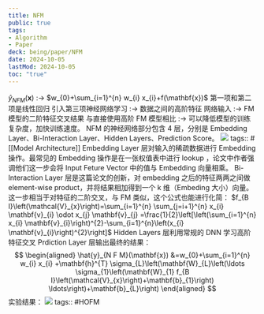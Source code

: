 ```yaml
---
title: NFM
public: true
tags:
- Algorithm
- Paper
deck: being/paper/NFM
date: 2024-10-05
lastMod: 2024-10-05
toc: "true"
---
```



$\hat{y}_{N F M}(\mathbf{x})$ :-> $w_{0}+\sum_{i=1}^{n} w_{i} x_{i}+f(\mathbf{x})$
第一项和第二项是线性回归
引入第三项神经网络学习 :-> 数据之间的高阶特征
网络输入 :-> FM 模型的二阶特征交叉结果
与直接使用高阶 FM 模型相比 :-> 可以降低模型的训练复杂度，加快训练速度。
NFM 的神经网络部分包含 4 层，分别是 Embedding Layer、Bi-Interaction Layer、Hidden Layers、Prediction Score。
![](https://media.xiang578.com/nfm-arch.png)
tags:: #[[Model Architecture]]
Embedding Layer 层对输入的稀疏数据进行 Embedding 操作。最常见的 Embedding 操作是在一张权值表中进行 lookup ，论文中作者强调他们这一步会将 Input Feture Vector 中的值与 Embedding 向量相乘。
Bi-Interaction Layer 层是这篇论文的创新，对 embedding 之后的特征两两之间做 element-wise product，并将结果相加得到一个 k 维（Embeding 大小）向量。这一步相当于对特征的二阶交叉，与 FM 类似，这个公式也能进行化简：
$f_{B I}\left(\mathcal{V}_{x}\right)=\sum_{i=1}^{n} \sum_{j=i+1}^{n} x_{i} \mathbf{v}_{i} \odot x_{j} \mathbf{v}_{j} =\frac{1}{2}\left[\left(\sum_{i=1}^{n} x_{i} \mathbf{v}_{i}\right)^{2}-\sum_{i=1}^{n}\left(x_{i} \mathbf{v}_{i}\right)^{2}\right]$
Hidden Layers 层利用常规的 DNN 学习高阶特征交叉
Prdiction Layer 层输出最终的结果：
$$
\begin{aligned} \hat{y}_{N F M}(\mathbf{x}) &=w_{0}+\sum_{i=1}^{n} w_{i} x_{i} +\mathbf{h}^{T} \sigma_{L}\left(\mathbf{W}_{L}\left(\ldots \sigma_{1}\left(\mathbf{W}_{1} f_{B I}\left(\mathcal{V}_{x}\right)+\mathbf{b}_{1}\right) \ldots\right)+\mathbf{b}_{L}\right) \end{aligned}
$$
实验结果：
![](https://media.xiang578.com/15643059963915.jpg)
tags:: #HOFM
